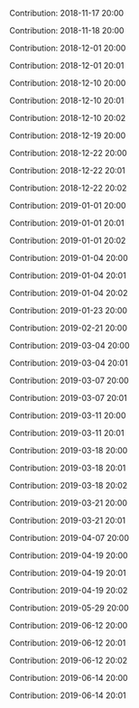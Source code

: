 Contribution: 2018-11-17 20:00

Contribution: 2018-11-18 20:00

Contribution: 2018-12-01 20:00

Contribution: 2018-12-01 20:01

Contribution: 2018-12-10 20:00

Contribution: 2018-12-10 20:01

Contribution: 2018-12-10 20:02

Contribution: 2018-12-19 20:00

Contribution: 2018-12-22 20:00

Contribution: 2018-12-22 20:01

Contribution: 2018-12-22 20:02

Contribution: 2019-01-01 20:00

Contribution: 2019-01-01 20:01

Contribution: 2019-01-01 20:02

Contribution: 2019-01-04 20:00

Contribution: 2019-01-04 20:01

Contribution: 2019-01-04 20:02

Contribution: 2019-01-23 20:00

Contribution: 2019-02-21 20:00

Contribution: 2019-03-04 20:00

Contribution: 2019-03-04 20:01

Contribution: 2019-03-07 20:00

Contribution: 2019-03-07 20:01

Contribution: 2019-03-11 20:00

Contribution: 2019-03-11 20:01

Contribution: 2019-03-18 20:00

Contribution: 2019-03-18 20:01

Contribution: 2019-03-18 20:02

Contribution: 2019-03-21 20:00

Contribution: 2019-03-21 20:01

Contribution: 2019-04-07 20:00

Contribution: 2019-04-19 20:00

Contribution: 2019-04-19 20:01

Contribution: 2019-04-19 20:02

Contribution: 2019-05-29 20:00

Contribution: 2019-06-12 20:00

Contribution: 2019-06-12 20:01

Contribution: 2019-06-12 20:02

Contribution: 2019-06-14 20:00

Contribution: 2019-06-14 20:01

